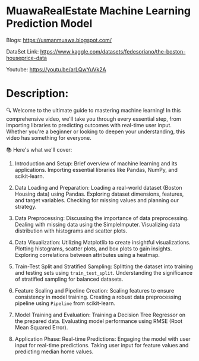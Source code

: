 # MuawaRealEstate Machine Learning Prediction Model

 Blogs:   https://usmanmuawa.blogspot.com/


 DataSet Link: https://www.kaggle.com/datasets/fedesoriano/the-boston-houseprice-data

 
 Youtube: https://youtu.be/arLQwYuVk2A

# Description:
🔍 Welcome to the ultimate guide to mastering machine learning! In this comprehensive video, we'll take you through every essential step, from importing libraries to predicting outcomes with real-time user input. Whether you're a beginner or looking to deepen your understanding, this video has something for everyone.

📚 Here's what we'll cover:
 1. Introduction and Setup:
   Brief overview of machine learning and its applications.
   Importing essential libraries like Pandas, NumPy, and scikit-learn.

 2. Data Loading and Preparation:
   Loading a real-world dataset (Boston Housing data) using Pandas.
   Exploring dataset dimensions, features, and target variables.
   Checking for missing values and planning our strategy.

 3. Data Preprocessing:
   Discussing the importance of data preprocessing.
   Dealing with missing data using the SimpleImputer.
   Visualizing data distribution with histograms and scatter plots.

 4. Data Visualization:
   Utilizing Matplotlib to create insightful visualizations.
   Plotting histograms, scatter plots, and box plots to gain insights.
   Exploring correlations between attributes using a heatmap.

 5. Train-Test Split and Stratified Sampling:
   Splitting the dataset into training and testing sets using `train_test_split`.
   Understanding the significance of stratified sampling for balanced          datasets.
 6. Feature Scaling and Pipeline Creation:
   Scaling features to ensure consistency in model training.
   Creating a robust data preprocessing pipeline using `Pipeline` from scikit-learn.

 7. Model Training and Evaluation:
   Training a Decision Tree Regressor on the prepared data.
   Evaluating model performance using RMSE (Root Mean Squared Error).

 8. Application Phase: Real-time Predictions:
   Engaging the model with user input for real-time predictions.
   Taking user input for feature values and predicting median home values.
